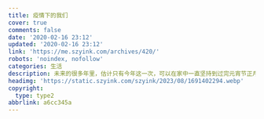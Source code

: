 ```yaml
---
title: 疫情下的我们
cover: true
comments: false
date: '2020-02-16 23:12'
updated: '2020-02-16 23:12'
link: 'https://me.szyink.com/archives/420/'
robots: 'noindex, nofollow'
categories: 生活
description: 未来的很多年里，估计只有今年这一次，可以在家中一直坚持到过完元宵节正月十五才回去。
headimg: 'https://static.szyink.com/szyink/2023/08/1691402294.webp'
copyright:
  type: type2
abbrlink: a6cc345a
---
```

